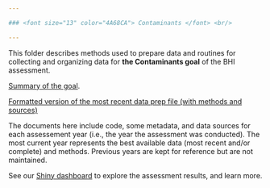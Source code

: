 ```yaml
---

### <font size="13" color="4A68CA"> Contaminants </font> <br/>

---
```


This folder describes methods used to prepare data and routines for collecting and organizing data for **the Contaminants goal** of the BHI assessment.

[Summary of the goal](https://github.com/OHI-Baltic/bhi-prep/tree/master/supplement/goal_summaries/CON.Rmd). 

[Formatted version of the most recent data prep file (with methods and sources)](https://github.com/OHI-Baltic/bhi-prep/tree/master/prep/CON/v2021/con_prep.md)

The documents here include code, some metadata, and data sources for each assessement year (i.e., the year the assessment was conducted). The most current year represents the best available data (most recent and/or complete) and methods. Previous years are kept for reference but are not maintained.

See our [Shiny dashboard](https://baltic-ohi.shinyapps.io/dashboard/) to explore the assessment results, and learn more.
